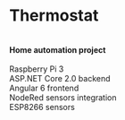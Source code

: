 # Thermostat
<br/><b>Home automation project</b><br/>
<br/>Raspberry Pi 3
<br/>ASP.NET Core 2.0 backend
<br/>Angular 6 frontend
<br/>NodeRed sensors integration
<br/>ESP8266 sensors
